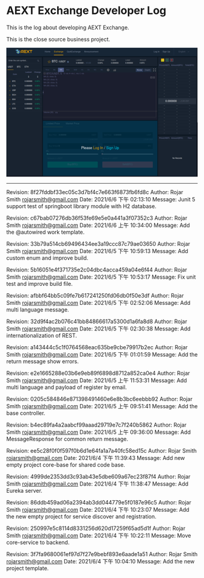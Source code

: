 AEXT Exchange Developer Log
===

This is the log about developing AEXT Exchange. 

This is the close source business project.

![aext-20210606-0001.png](img/aext-20210606-0001.png) 

------

Revision: 8f27fddbf33ec05c3d7bf4c7e663f6873fb6fd8c
Author: Rojar Smith <rojarsmith@gmail.com>
Date: 2021/6/6 下午 02:13:10
Message:
Junit 5 support test of springboot library module with H2 database.


Revision: c67bab07276db36f53fe69e5e0a441a3f07352c3
Author: Rojar Smith <rojarsmith@gmail.com>
Date: 2021/6/6 上午 10:34:00
Message:
Add the @autowired work template.


Revision: 33b79a514cb69496434ee3a19ccc87c79ae03650
Author: Rojar Smith <rojarsmith@gmail.com>
Date: 2021/6/5 下午 10:59:13
Message:
Add custom enum and improve build.


Revision: 5b16051e4f371735e2c04dbc4acca459a04e6f44
Author: Rojar Smith <rojarsmith@gmail.com>
Date: 2021/6/5 下午 10:53:17
Message:
Fix unit test and improve build file.


Revision: afbbf64bb5c09fe7b617241250fd06db0f50e3df
Author: Rojar Smith <rojarsmith@gmail.com>
Date: 2021/6/5 下午 02:52:06
Message:
Add multi language message.


Revision: 32d9f4ac2b076c41bb84866617a5300d1a6fa8d8
Author: Rojar Smith <rojarsmith@gmail.com>
Date: 2021/6/5 下午 02:30:38
Message:
Add internationalization of REST.


Revision: a143444c5c1f0764568eac635be9cbe79917b2ec
Author: Rojar Smith <rojarsmith@gmail.com>
Date: 2021/6/5 下午 01:01:59
Message:
Add the return message show errors.


Revision: e2e1665288e03b6e9eb89f6898d8712a852ca0e4
Author: Rojar Smith <rojarsmith@gmail.com>
Date: 2021/6/5 上午 11:53:31
Message:
Add multi language and payload of register by email.


Revision: 0205c584846e871398491460e6e8b3bc6eebbb92
Author: Rojar Smith <rojarsmith@gmail.com>
Date: 2021/6/5 上午 09:51:41
Message:
Add the base controller.


Revision: b4ec89fa4a2aabcf99aaad29719e7c7f240b5862
Author: Rojar Smith <rojarsmith@gmail.com>
Date: 2021/6/5 上午 09:36:00
Message:
Add MessageResponse for common return message.


Revision: ee5c28f0f0f597f0b6d1e64fa1a7a40fc58ed15c
Author: Rojar Smith <rojarsmith@gmail.com>
Date: 2021/6/4 下午 11:39:43
Message:
Add new empty project core-base for shared code base.


Revision: 4999de2353dd3c93ab43e5dbe609a67ec23f87f4
Author: Rojar Smith <rojarsmith@gmail.com>
Date: 2021/6/4 下午 11:38:47
Message:
Add Eureka server.


Revision: 86ddb459ad06a2394ab3dd044779e5f0187e96c5
Author: Rojar Smith <rojarsmith@gmail.com>
Date: 2021/6/4 下午 10:23:07
Message:
Add the new empty project for service discover and registration.


Revision: 250997e5c8114d8331256d620d17259f65ad5d1f
Author: Rojar Smith <rojarsmith@gmail.com>
Date: 2021/6/4 下午 10:22:11
Message:
Move core-service to backend.

Revision: 3f7fa9680061ef97d7f27e9bebf893e6aade1a51
Author: Rojar Smith <rojarsmith@gmail.com>
Date: 2021/6/4 下午 10:04:10
Message:
Add the new project template.
